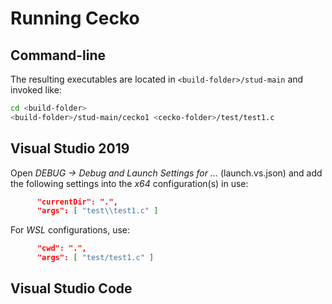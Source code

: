 # Running Cecko

## Command-line

The resulting executables are located in `<build-folder>/stud-main` and invoked like:

```bash
cd <build-folder>
<build-folder>/stud-main/cecko1 <cecko-folder>/test/test1.c
```

## Visual Studio 2019

Open *DEBUG -> Debug and Launch Settings for ...* (launch.vs.json) and add the following settings into the *x64* configuration(s) in use:
```json
      "currentDir": ".",
      "args": [ "test\\test1.c" ]
```

For *WSL* configurations, use: 
```json
      "cwd": ".",
      "args": [ "test/test1.c" ]
```

## Visual Studio Code





